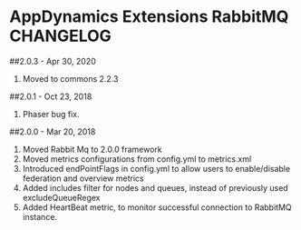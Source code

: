 # AppDynamics Extensions RabbitMQ CHANGELOG

##2.0.3 - Apr 30, 2020
1. Moved to commons 2.2.3

##2.0.1 - Oct 23, 2018
1. Phaser bug fix.

##2.0.0 - Mar 20, 2018
1. Moved Rabbit Mq to 2.0.0 framework
2. Moved metrics configurations from config.yml to metrics.xml
3. Introduced endPointFlags in config.yml to allow users to enable/disable federation and overview metrics
4. Added includes filter for nodes and queues, instead of previously used excludeQueueRegex
5. Added HeartBeat metric, to monitor successful connection to RabbitMQ instance.